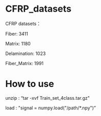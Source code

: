 # CFRP_datasets
CFRP datasets：

Fiber: 3411

Matrix: 1180

Delamination: 1023

Fiber_Matrix: 1991

# How to use
unzip : “tar -xvf Train_set_4class.tar.gz"

load  : "signal = numpy.load("/path/*.npy")”

 
